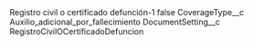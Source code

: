 <?xml version="1.0" encoding="UTF-8"?>
<CustomMetadata xmlns="http://soap.sforce.com/2006/04/metadata" xmlns:xsi="http://www.w3.org/2001/XMLSchema-instance" xmlns:xsd="http://www.w3.org/2001/XMLSchema">
    <label>Registro civil o certificado defunción-1</label>
    <protected>false</protected>
    <values>
        <field>CoverageType__c</field>
        <value xsi:type="xsd:string">Auxilio_adicional_por_fallecimiento</value>
    </values>
    <values>
        <field>DocumentSetting__c</field>
        <value xsi:type="xsd:string">RegistroCivilOCertificadoDefuncion</value>
    </values>
</CustomMetadata>
